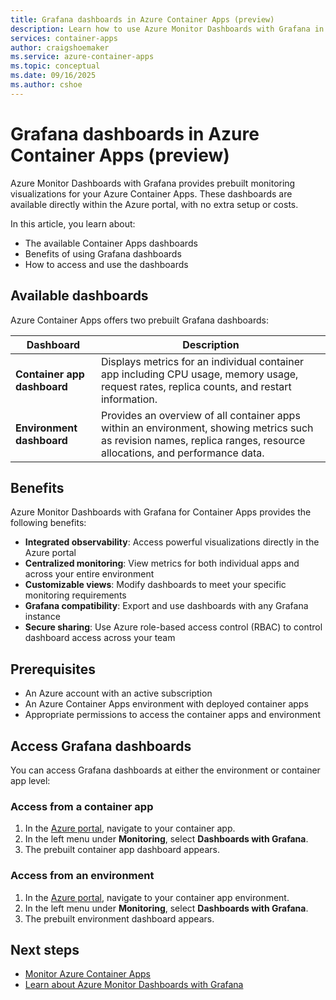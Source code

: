 ```yaml
---
title: Grafana dashboards in Azure Container Apps (preview)
description: Learn how to use Azure Monitor Dashboards with Grafana in Azure Container Apps for application and environment observability.
services: container-apps
author: craigshoemaker
ms.service: azure-container-apps
ms.topic: conceptual
ms.date: 09/16/2025
ms.author: cshoe
---
```


# Grafana dashboards in Azure Container Apps (preview)

Azure Monitor Dashboards with Grafana provides prebuilt monitoring visualizations for your Azure Container Apps. These dashboards are available directly within the Azure portal, with no extra setup or costs.

In this article, you learn about:

- The available Container Apps dashboards
- Benefits of using Grafana dashboards
- How to access and use the dashboards

## Available dashboards

Azure Container Apps offers two prebuilt Grafana dashboards:

| Dashboard | Description |
|---|---|
| **Container app dashboard** | Displays metrics for an individual container app including CPU usage, memory usage, request rates, replica counts, and restart information. |
| **Environment dashboard** | Provides an overview of all container apps within an environment, showing metrics such as revision names, replica ranges, resource allocations, and performance data. |

## Benefits

Azure Monitor Dashboards with Grafana for Container Apps provides the following benefits:

- **Integrated observability**: Access powerful visualizations directly in the Azure portal
- **Centralized monitoring**: View metrics for both individual apps and across your entire environment
- **Customizable views**: Modify dashboards to meet your specific monitoring requirements
- **Grafana compatibility**: Export and use dashboards with any Grafana instance
- **Secure sharing**: Use Azure role-based access control (RBAC) to control dashboard access across your team

## Prerequisites

- An Azure account with an active subscription
- An Azure Container Apps environment with deployed container apps
- Appropriate permissions to access the container apps and environment

## Access Grafana dashboards

You can access Grafana dashboards at either the environment or container app level:

### Access from a container app

1. In the [Azure portal](https://portal.azure.com), navigate to your container app.
1. In the left menu under **Monitoring**, select **Dashboards with Grafana**.
1. The prebuilt container app dashboard appears.

### Access from an environment

1. In the [Azure portal](https://portal.azure.com), navigate to your container app environment.
1. In the left menu under **Monitoring**, select **Dashboards with Grafana**.
1. The prebuilt environment dashboard appears.

## Next steps

- [Monitor Azure Container Apps](observability.md)
- [Learn about Azure Monitor Dashboards with Grafana](/azure/azure-monitor/visualize/visualize-use-grafana-dashboards)
